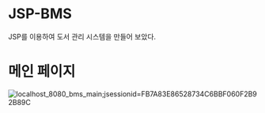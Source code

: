 # JSP-BMS

JSP를 이용하여 도서 관리 시스템을 만들어 보았다.

# 메인 페이지
![localhost_8080_bms_main;jsessionid=FB7A83E86528734C6BBF060F2B92B89C](https://user-images.githubusercontent.com/105355765/184599677-9853f737-77f3-4cf6-a5fd-a52d6ef2e990.png)
